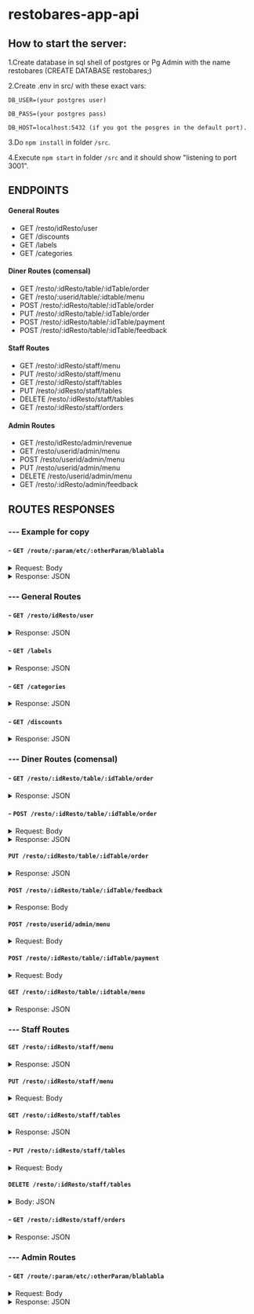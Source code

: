 # restobares-app-api
## How to start the server:

1.Create database in sql shell of postgres or Pg Admin with the name restobares (CREATE DATABASE restobares;)

2.Create .env in src/ with these exact vars:
```
DB_USER=(your postgres user)

DB_PASS=(your postgres pass)

DB_HOST=localhost:5432 (if you got the posgres in the default port).
```
3.Do ```npm install``` in folder ```/src```.

4.Execute ```npm start``` in folder ```/src``` and it should show "listening to port 3001".

## ENDPOINTS
#### General Routes
- GET /resto/idResto/user
- GET /discounts
- GET /labels
- GET /categories

#### Diner Routes (comensal)
- GET  /resto/:idResto/table/:idTable/order
- GET  /resto/:userid/table/:idtable/menu
- POST /resto/:idResto/table/:idTable/order
- PUT /resto/:idResto/table/:idTable/order
- POST /resto/:idResto/table/:idTable/payment
- POST /resto/:idResto/table/:idTable/feedback

#### Staff Routes
- GET /resto/:idResto/staff/menu
- PUT /resto/:idResto/staff/menu
- GET /resto/:idResto/staff/tables
- PUT /resto/:idResto/staff/tables
- DELETE /resto/:idResto/staff/tables
- GET /resto/:idResto/staff/orders

#### Admin Routes
- GET /resto/idResto/admin/revenue
- GET /resto/userid/admin/menu
- POST /resto/userid/admin/menu
- PUT /resto/userid/admin/menu
- DELETE /resto/userid/admin/menu
- GET /resto/:idResto/admin/feedback

## ROUTES RESPONSES

### --- Example for copy

#### - `GET /route/:param/etc/:otherParam/blablabla`

<details>
	
<summary>Request: Body</summary>

```

{
    property: 'value',
    otherProperty: 'otherValue',
}
	
```

</details>

<details>
	
<summary>Response: JSON</summary>

```

{
    "property": "value",
    "otherProperty": "otherValue"
}
	
```

</details>

### --- General Routes

#### - `GET /resto/idResto/user`
<details>
	
<summary>Response: JSON</summary> 
	
``` 
[

    {
    
        "id": "52b8f3ad-5ff6-4627-ace0-522c1a0f0d76",
        
        "title": "La Trufa Dorada",
        
        "logo": "https://i2.bssl.es/guiamaximin/2020/01/la-chistera-880x587.jpg"
        
    }
    
] 
```
	
</details>

#### - `GET /labels`

<details>
	
<summary>Response: JSON</summary> 
	
``` 
[

    {
    
        "id": 1,
        
        "name": "ice cream"
        
    },
    
    {
    
        "id": 2,
        
        "name": "dinner"
        
    },
    
    {
    
        "id": 3,
        
        "name": "drink with alcohol"
        
    },
    
    {
    
        "id": 4,
        
        "name": "soft drink"
        
    },
    
    {
    
        "id": 5,
        
        "name": "pasta,
        
    },
    
    {
    
        "id": 6,
        
        "name": "fish and shellfish"
        
    },
    
    {
    
        "id": 7,
        
        "name": " woks"
        
    },
    
    {
    
        "id": 8,
        
        "name": "empanadas"
        
    },
    
    {
    
        "id": 9,
        
        "name": "lomitos"
        
    },
    
    {
    
        "id": 10,
        
        "name": "chicken"
        
    },
    
    {
    
        "id": 11,
        
        "name": "meat"
        
    },
    
    {
    
        "id": 12,
        
        "name": "fried"
        
    }
    
] 
```
</details>

#### - `GET /categories`
<details>
	
<summary>Response: JSON</summary> 

``` 
[

    {
    
        "id": 1,
        
        "name": "starter"
        
    },
    
    {
    
        "id": 2,
        
        "name": "main course"
        
    },
    
    {
    
        "id": 3,
        
        "name": "dessert"
        
    },
    
    {
    
        "id": 4,
        
        "name": "drink"
        
    }
 
] 
```
</details>

#### - `GET /discounts`

<details>
	
<summary>Response: JSON</summary> 

```
[

    {
    
        "id": 1,
        
        "percentage": 50,
        
        "factor": 2,
        
        "max_discounts": 3
        
    },
    
    {
    
        "id": 2,
        
        "percentage": 50,
        
        "factor": 3,
        
        "max_discounts": 4
        
    },
    
    {
    
        "id": 3,
        
        "percentage": 75,
        
        "factor": 1,
        
        "max_discounts": 4
        
    }
    
]
```
</details>

### --- Diner Routes (comensal)
	
#### - `GET /resto/:idResto/table/:idTable/order`

<details>
	
<summary>Response: JSON</summary> 
	
``` 
{

	tableId: 1,
  
	state: 'waiting', // free, eating, waiting, pay_cash, pay_online
  
	ordered: [
  
		{ productName: 'Papas Fritas', productId: 23, quantity: 2, price: 200},
    
		{ productName: 'Henieken', productId: 12, quantity: 2, price: 300},
    
		... mas productos
    
	],
  
	totalPrice: 500.0,
	
	tip: 50.0,
  
	currentOrder: {
  
		time: '2022-01-07T23:45:05.467Z',
    
		products: [
    
			{ productName: 'Brownie', quantity: 2, price: 300},
      
			... mas productos
      
		],
    
	},
  
	comments: 'las papas sin sal porfa'
  
} 

```

</details>

#### - `POST /resto/:idResto/table/:idTable/order`

<details>
	
<summary>Request: Body</summary> 

```
{

  products [
  
		{ productName: 'Papas Fritas', productId: 23, quantity: 2, price: 200},
    
		{ productName: 'Henieken', productId: 12, quantity: 2, price: 300},
    
  ],
  
  comments: "Sin sal por favor."
  
}

```

</details>

<details>
	
<summary>Response: JSON</summary> 

```
	
{ status: 200, msg: 'Te order has been taken.' }

```

</details>

#### `PUT /resto/:idResto/table/:idTable/order`

<details>
	
<summary>Response: JSON</summary>

```
{
    "msg": "The table 1 is calling the staff."
}
```

</details>

#### `POST /resto/:idResto/table/:idTable/feedback`

<details>
	
<summary>Response: Body</summary>

```
{
    "msg": "the post was made correctly"
}
	//ejemplo
 {
 
    {
	
    "comment":"buenardo",
	
    "rating": 5
}
      
}
```

</details>


#### `POST /resto/userid/admin/menu`

<details>
	
<summary>Request: Body</summary> 
	
```
  
//ejemplo de platillo 1
 {
 
      "name":"Poke",
      
      "price":23,
      
      "detail":"Sushi rice, cherry tomato, avocado, edamame, red onion, mango, salmon and tataki sauce",
      
      "image":"",
      
      "id_label":[2,5],
      
      "CategoryId":2,

      "DiscountId":""
      
}
//ejemplo de platillo 2
{

       "name":"Cesar Salad",
       
       "price":10,
       
       "detail":"Parmesan cheese, lemon juice, coddled egg, olive oil, romaine and croutons",
       
       "image":"",
       
       "id_label":[2,5],
       
       "CategoryId":2,
       
       "DiscountId":1
       
}
//ejemplo de platillo 3
{
 
       "name":"Spaguetti with Meatballs",
       
       "price":13,
       
       "detail":"Spaguetty with large and spicy meatballs",
       
       "image":"",
       
       "id_label":[2,11],
       
       "CategoryId":1,
       
       "DiscountId":2
       
 } 
  
 ```
	
</details>

#### `POST /resto/:idResto/table/:idTable/payment`

<details>
	
<summary>Request: Body</summary> 

```
{
  "state" : "pay_cash",
  "tip" : 0
}

```
	
</details>

#### `GET /resto/:idResto/table/:idtable/menu`

<details>
	
<summary>Response: JSON</summary> 

```
[
 
    {
    
        "id": 1,
        
        "name": "Poke",
        
        "price": "23.00",
        
        "detail": "Sushi rice, cherry tomato, avocado, edamame, red onion, mango, salmon and tataki sauce",
        
        "image": "",
        
        "available": true,
        
        "DiscountId": null,
        
        "CategoryId": 2,
        
        "UserId": "698b2498-0b10-46ce-9524-005449b5f966",
        
        "Labels": [
        
            2,
            
            6,
            
            7
            
        ]
        
    },
    {
    
        "id": 2,
        
        "name": "Cesar Salad",
        
        "price": "10.00",
        
        "detail": "Parmesan cheese, lemon juice, coddled egg, olive oil, romaine and croutons",
        
        "image": "",
        
        "available": true,
        
        "DiscountId": 1,
        
        "CategoryId": 2,
        
        "UserId": "698b2498-0b10-46ce-9524-005449b5f966",
        
        "Labels": [
        
            2,
            
            5
            
        ]
        
    },
    {
    
        "id": 3,
        
        "name": "Spaguetti with Meatballs",
        
        "price": "13.00",
        
        "detail": "Spaguetty with large and spicy meatballs",
        
        "image": "",
        
        "available": true,
        
        "DiscountId": 2,
        
        "CategoryId": 1,
        
        "UserId": "698b2498-0b10-46ce-9524-005449b5f966",
        
        "Labels": [
        
            2,
            
            11
            
        ]
        
    }
    
]

```

</details>

### --- Staff Routes

#### `GET /resto/:idResto/staff/menu`

<details>
	
<summary>Response: JSON</summary>

```

[
    {
        "id": 3,
        "name": "Chori",
        "price": "23.00",
        "detail": "Un chorizo entre dos panes",
        "image": "http://www.elchacalparrilla.com/images/carta/CHORIPAN.jpg",
        "available": true,
        "DiscountId": null,
        "CategoryId": 2,
        "UserId": "cc4eb956-6c15-4d1f-871e-da0f6883718a",
        "Labels": [
            2,
            5
        ]
    },
    {
        "id": 4,
        "name": "Fernet",
        "price": "23.00",
        "detail": "El fernesito de la ranchada",
        "image": "https://pbs.twimg.com/media/B4iFFySIEAA8sf5.jpg",
        "available": true,
        "DiscountId": null,
        "CategoryId": 2,
        "UserId": "cc4eb956-6c15-4d1f-871e-da0f6883718a",
        "Labels": [
            2,
            5
        ]
    },
    {
        "id": 2,
        "name": "Poke",
        "price": "23.00",
        "detail": "Sushi rice, cherry tomato, avocado, edamame, red onion, mango, salmon and tataki sauce",
        "image": "",
        "available": true,
        "DiscountId": null,
        "CategoryId": 2,
        "UserId": "cc4eb956-6c15-4d1f-871e-da0f6883718a",
        "Labels": [
            2,
            5
        ]
    }
]
	
```
	
</details>

#### `PUT /resto/:idResto/staff/menu`

<details>
	
<summary>Request: Body</summary>

```

{
    product_Id: 1	
}
	
```

</details>

#### `GET /resto/:idResto/staff/tables`

<details>
	
<summary>Response: JSON</summary>

```
  
{
    "tables": [
        {
            "tableId": 1,
            "state": "free",
            "ordered": [],
            "totalPrice": 0,
	    "tip": 0,
            "currentOrder": {
                "time": "",
                "products": [],
                "comments": ""
            }
        },
        {
            "tableId": 2,
            "state": "waiting",
            "ordered": [],
            "totalPrice": 0,
	    "tip": 0,
            "currentOrder": {
                "time": "2021-12-15T15:32:28.557Z",
                "products": [
                    {
                        "productName": "Papas Fritas",
                        "productId": 23,
                        "quantity": 2,
                        "price": 200
                    },
                    {
                        "productName": "Henieken",
                        "productId": 12,
                        "quantity": 2,
                        "price": 300
                    }
                ],
                "comments": "Sin sal por favor."
            }
        },
        {
            "tableId": 3,
            "state": "free",
            "ordered": [],
            "totalPrice": 0,
	    "tip": 0,
            "currentOrder": {
                "time": "",
                "products": [],
                "comments": ""
            }
        },
        {
            "tableId": 4,
            "state": "free",
            "ordered": [],
            "totalPrice": 0,
	    "tip": 0,
            "currentOrder": {
                "time": "",
                "products": [],
                "comments": ""
            }
        },
        {
            "tableId": 5,
            "state": "free",
            "ordered": [],
            "totalPrice": 0,
	    "tip": 0,
            "currentOrder": {
                "time": "",
                "products": [],
                "comments": ""
            }
        }
    ]
}
  
```
  
</details>

#### - `PUT /resto/:idResto/staff/tables`

<details>
	
<summary>Request: Body</summary>

```

{
    idTable: 1,
    state: 'eating',
    idStaff: '39672174'
}
	
```

</details>

#### `DELETE /resto/:idResto/staff/tables `

<details>
	
<summary>Body: JSON</summary>
  
```
  
{
    tableId:2,
    productId:12
}
  
```
  
</details>


#### - `GET /resto/:idResto/staff/orders`

<details>
	
<summary>Response: JSON</summary>

```

[
    {
        "idTable": 1,
        "currentOrder": {
            "time": "16/12/2021 21:17:36",
            "products": [
                {
                    "productName": "Papas Fritas",
                    "productId": 23,
                    "quantity": 2,
                    "price": 200
                },
                {
                    "productName": "Henieken",
                    "productId": 12,
                    "quantity": 2,
                    "price": 300
                }
            ],
            "comments": "Sin sal por favor."
        }
    },
    {
        "idTable": 2,
        "currentOrder": {
            "time": "16/12/2021 21:17:17",
            "products": [
                {
                    "productName": "Papas Fritas",
                    "productId": 23,
                    "quantity": 2,
                    "price": 200
                },
                {
                    "productName": "Henieken",
                    "productId": 12,
                    "quantity": 2,
                    "price": 300
                }
            ],
            "comments": "Sin sal por favor."
        }
    }
]
	
```

</details>

### --- Admin Routes

#### - `GET /route/:param/etc/:otherParam/blablabla`

<details>
	
<summary>Request: Body</summary>

```

{
    filterTime: 'Day'     // 'Day', 'Month'
}
	
```

</details>

<details>
	
<summary>Response: JSON</summary>

```

[
    {
        "id": 1,
        "idStaff": 39672174,
        "totalPrice": "500.00",
        "tip": "123.00",
        "date": "16/12/2021, 8:59:35 p. m.",
        "idTable": 2,
        "paymentMethod": "pay_cash",
        "UserId": "00880663-5552-4f00-b2eb-992de871e4ee",
        "SoldProducts": [
            {
                "productId": 23,
                "name": "Papas Fritas",
                "price": "200.00",
                "quantity": 2
            },
            {
                "productId": 12,
                "name": "Henieken",
                "price": "300.00",
                "quantity": 2
            }
        ]
    }
]
	
```

#### `GET /resto/userid/admin/menu`

<details>
	
<summary>Response: JSON</summary>

```
[
    {
        "id": 1,
        "name": "Poke",
        "price": "23.00",
        "detail": "Sushi rice, cherry tomato, avocado, edamame, red onion, mango, salmon and tataki sauce",
        "image": "",
        "available": true,
        "DiscountId": null,
        "CategoryId": 2,
        "UserId": "698b2498-0b10-46ce-9524-005449b5f966",
        "Labels": [
            2,
            6,
            7
        ]
    },
    {
        "id": 2,
        "name": "Cesar Salad",
        "price": "10.00",
        "detail": "Parmesan cheese, lemon juice, coddled egg, olive oil, romaine and croutons",
        "image": "",
        "available": true,
        "DiscountId": 1,
        "CategoryId": 2,
        "UserId": "698b2498-0b10-46ce-9524-005449b5f966",
        "Labels": [
            2,
            5
        ]
    },
    {
        "id": 3,
        "name": "Spaguetti",
        "price": "28.00",
        "detail": "Spaguetty with large and spicy meatballs and house sauce",
        "image": "imagen",
        "available": true,
        "DiscountId": 2,
        "CategoryId": 1,
        "UserId": "698b2498-0b10-46ce-9524-005449b5f966",
        "Labels": [
            2,
            11
        ]
    }
]

```

</details>

#### `POST /resto/userid/admin/menu`

<details>
	
<summary>Request: Body</summary> 
	
```
  
//example 1
 {
 
      "name":"Poke",
      
      "price":23,
      
      "detail":"Sushi rice, cherry tomato, avocado, edamame, red onion, mango, salmon and tataki sauce",
      
      "image":"",
      
      "id_label":[2,5],
      
      "CategoryId":2
      
}
//example 2
{

       "name":"Cesar Salad",
       
       "price":10,
       
       "detail":"Parmesan cheese, lemon juice, coddled egg, olive oil, romaine and croutons",
       
       "image":"",
       
       "id_label":[2,5],
       
       "CategoryId":2,
       
       "DiscountId":1
       
}
//example 3
{
 
       "name":"Spaguetti with Meatballs",
       
       "price":13,
       
       "detail":"Spaguetty with large and spicy meatballs",
       
       "image":"",
       
       "id_label":[2,11],
       
       "CategoryId":1,
       
       "DiscountId":2
       
 } 
  
 ```
	
</details>

#### `PUT /resto/userid/admin/menu/idproduct`

<details>
	
<summary>*Params: idproduct* Request: Body</summary>

```

//example 1
{
       "name":"",
       "price":28
 } 

//example 2
{
       "name":"",
       "price":18,
       "detail":"",
       "image":"",
       "id_label":"",
       "CategoryId":"",
       "DiscountId":"",
       "available": ""
 }

 //example 3
 {
       "name":"Spaguetti",
       "price":15,
       "detail":"Spaguetty with large and spicy meatballs and house sauce",
       "image":"imagen",
       "id_label":[2,11],
       "CategoryId":"",
       "DiscountId":"",
       "available": true
 } 

```

</details>

#### `DELETE /resto/idResto/admin/menu/:idProduct`

<details>
	
<summary>*Params: idproduct* Response: JSON</summary>
  
```
{
    "msg": "Product Deleted"
}

```
</details>

#### - `GET /resto/:idResto/admin/feedback`

<details>
	
<summary>Request: Body</summary>

```
[
  {
      comment: 'Excelente servicio',
      rating: 5,
  },
  {
      comment: 'Excelente servicio',
      rating: 5,
  },
  {
      comment: 'Excelente servicio',
      rating: 5,
  }
]	
```

</details>
